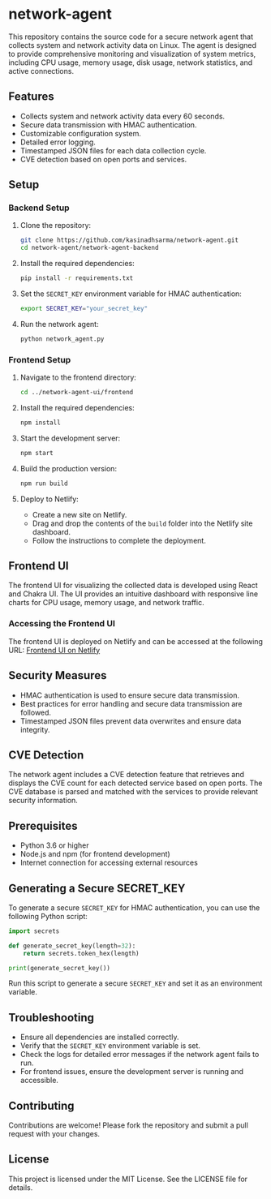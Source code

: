 # network-agent

This repository contains the source code for a secure network agent that collects system and network activity data on Linux. The agent is designed to provide comprehensive monitoring and visualization of system metrics, including CPU usage, memory usage, disk usage, network statistics, and active connections.

## Features

- Collects system and network activity data every 60 seconds.
- Secure data transmission with HMAC authentication.
- Customizable configuration system.
- Detailed error logging.
- Timestamped JSON files for each data collection cycle.
- CVE detection based on open ports and services.

## Setup

### Backend Setup

1. Clone the repository:
   ```bash
   git clone https://github.com/kasinadhsarma/network-agent.git
   cd network-agent/network-agent-backend
   ```

2. Install the required dependencies:
   ```bash
   pip install -r requirements.txt
   ```

3. Set the `SECRET_KEY` environment variable for HMAC authentication:
   ```bash
   export SECRET_KEY="your_secret_key"
   ```

4. Run the network agent:
   ```bash
   python network_agent.py
   ```

### Frontend Setup

1. Navigate to the frontend directory:
   ```bash
   cd ../network-agent-ui/frontend
   ```

2. Install the required dependencies:
   ```bash
   npm install
   ```

3. Start the development server:
   ```bash
   npm start
   ```

4. Build the production version:
   ```bash
   npm run build
   ```

5. Deploy to Netlify:
   - Create a new site on Netlify.
   - Drag and drop the contents of the `build` folder into the Netlify site dashboard.
   - Follow the instructions to complete the deployment.

## Frontend UI

The frontend UI for visualizing the collected data is developed using React and Chakra UI. The UI provides an intuitive dashboard with responsive line charts for CPU usage, memory usage, and network traffic.

### Accessing the Frontend UI

The frontend UI is deployed on Netlify and can be accessed at the following URL:
[Frontend UI on Netlify](http://your-netlify-url)

## Security Measures

- HMAC authentication is used to ensure secure data transmission.
- Best practices for error handling and secure data transmission are followed.
- Timestamped JSON files prevent data overwrites and ensure data integrity.

## CVE Detection

The network agent includes a CVE detection feature that retrieves and displays the CVE count for each detected service based on open ports. The CVE database is parsed and matched with the services to provide relevant security information.

## Prerequisites

- Python 3.6 or higher
- Node.js and npm (for frontend development)
- Internet connection for accessing external resources

## Generating a Secure SECRET_KEY

To generate a secure `SECRET_KEY` for HMAC authentication, you can use the following Python script:

```python
import secrets

def generate_secret_key(length=32):
    return secrets.token_hex(length)

print(generate_secret_key())
```

Run this script to generate a secure `SECRET_KEY` and set it as an environment variable.

## Troubleshooting

- Ensure all dependencies are installed correctly.
- Verify that the `SECRET_KEY` environment variable is set.
- Check the logs for detailed error messages if the network agent fails to run.
- For frontend issues, ensure the development server is running and accessible.

## Contributing

Contributions are welcome! Please fork the repository and submit a pull request with your changes.

## License

This project is licensed under the MIT License. See the LICENSE file for details.
